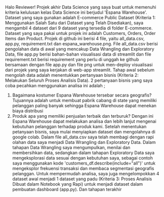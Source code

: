 Halo Reviewer! 
Projek akhir Data Science yang saya buat untuk memenuhi kriteria kelulusan kelas Data Science ini berjudul 'Espana Warehouse'.
Dataset yang saya gunakan adalah E-commerce Public Dataset (Kriteria 1: Menggunakan Salah Satu dari Dataset yang Telah Disediakan), saya mengambil 4 dataset dari 9 dataset yang tersedia di folder E-commerce.
Dataset yang saya pakai untuk projek ini adalah Customers, Orders, Order Items dan Product. 
Projek di github ini berisi 4 file, yaitu all_data.csv, app.py, requirement.txt dan espana_warehouse.png. File all_data.csv berisi pengolahan data di awal yang mencakup Data Wrangling dan Exploratory Data, file app.py berisi bahan-bahan visualisasi data di streamlit dan file requirement.txt berisi requirement yang perlu di unggah ke github bersamaan dengan file app.py dan file png untuk men-deploy visualisasi dari projek yang saya kerjakan di web-app streamlit. 
Tahap awal sebelum mengolah data adalah menentukkan pertanyaan bisnis (Kriteria 2: Melakukan Seluruh Proses Analisis Data). 2 pertanyaan bisnis yang saya coba pecahkan menggunakan analisa ini adalah ; 
1. Bagaimana kostumer Espana Warehouse tersebar secara geografis? Tujuannya adalah untuk membuat pabrik cabang di state yang memiliki pelanggan paling banyak sehingga Espana Warehouse dapat menekan biaya distribusi
2. Produk apa yang memiliki penjualan terbaik dan terburuk? Dengan ini Espana Warehouse dapat melakukan analisa dan lebih lanjut mengenai kebutuhan pelanggan terhadap produk kami.
Setelah menentukan petanyaan bisnis, saya mulai menyiapkan dataset dan mengolahnya di google colab. Dalam file all_data.csv saya telah membagi dengan rapi olahan data saya menjadi Data Wrangling dan Exploratory Data. Dalam tahapan Data Wrangling saya mengumpulkan, menilai dan membersihkan data, sedangkan dalam tahapan Exploratory Data saya mengeksplorasi data sesuai dengan kebutuhan saya, sebagai contoh saya menggunakan kode 'customers_df.describe(include="all")' untuk mengeksplor frekuensi transaksi dan membaca segmentasi geografis pelanggan.
Untuk mempermudah analisa, saya juga mengelompokkan 4 dataset awal menjadi 1 dataset yang padu (Kriteria 3: Proses Analisis Dibuat dalam Notebook yang Rapi) untuk menjadi dataset dalam pembuatan dashboard (app.py).
Dan tahapan terakhir 
